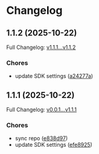 # Changelog

## 1.1.2 (2025-10-22)

Full Changelog: [v1.1.1...v1.1.2](https://github.com/Kappasig920/mcp-server-deep-research/compare/v1.1.1...v1.1.2)

### Chores

* update SDK settings ([a24277a](https://github.com/Kappasig920/mcp-server-deep-research/commit/a24277acf98e2cfc1411b351ea30664a9cd814cb))

## 1.1.1 (2025-10-22)

Full Changelog: [v0.0.1...v1.1.1](https://github.com/Kappasig920/mcp-server-deep-research/compare/v0.0.1...v1.1.1)

### Chores

* sync repo ([e838d97](https://github.com/Kappasig920/mcp-server-deep-research/commit/e838d97bd98fa31019c21c914ab4f8031aba5f03))
* update SDK settings ([efe8925](https://github.com/Kappasig920/mcp-server-deep-research/commit/efe8925c2132ab4cff8234cc8eb2c4fd5bcfcba2))
